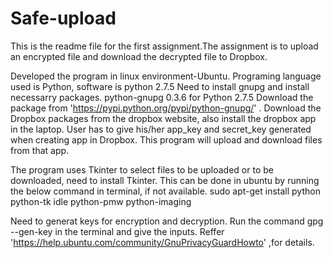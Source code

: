 # Safe-upload

This is the readme file for the first assignment.The assignment is to upload an encrypted file and download the decrypted file to Dropbox.

Developed the program in linux environment-Ubuntu.
Programing language used is Python, software is python 2.7.5
Need to install gnupg and install necessarry packages. python-gnupg 0.3.6 for Python 2.7.5
Download the package from 'https://pypi.python.org/pypi/python-gnupg/' .
Download the Dropbox packages from the dropbox website, also install the dropbox app in the laptop.
User has to give his/her app_key and secret_key generated when creating app in Dropbox.
This program will upload and download files from that app.

The program uses Tkinter to select files to be uploaded or to be downloaded, need to install Tkinter. This can be done in ubuntu by running the below command in terminal, if not available. 
sudo apt-get install python python-tk idle python-pmw python-imaging


Need to generat keys for encryption and decryption.
Run the command gpg --gen-key in the terminal and give the inputs. 
Reffer 'https://help.ubuntu.com/community/GnuPrivacyGuardHowto' ,for details.




